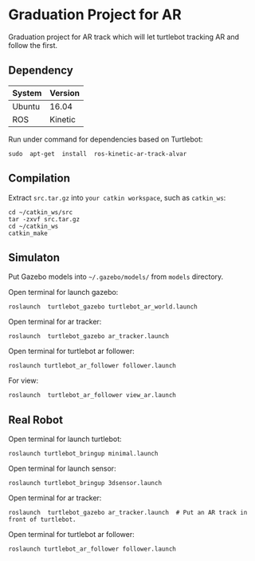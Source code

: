 # Graduation Project for AR

Graduation project for AR track which will let turtlebot tracking AR and follow the first.

## Dependency

| System  | Version |
|---------|---------|
| Ubuntu  | 16.04   |
| ROS     | Kinetic |

Run under command for dependencies based on Turtlebot:
```
sudo  apt-get  install  ros-kinetic-ar-track-alvar
```

## Compilation
Extract ```src.tar.gz``` into ```your catkin workspace```, such as ```catkin_ws```:
```
cd ~/catkin_ws/src
tar -zxvf src.tar.gz
cd ~/catkin_ws
catkin_make
```

## Simulaton
Put Gazebo models into ```~/.gazebo/models/``` from ```models``` directory.

Open terminal for launch gazebo:
```
roslaunch  turtlebot_gazebo turtlebot_ar_world.launch
```

Open terminal for ar tracker:
```
roslaunch  turtlebot_gazebo ar_tracker.launch
```

Open terminal for turtlebot ar follower:
```
roslaunch turtlebot_ar_follower follower.launch 
```

For view:
```
roslaunch  turtlebot_ar_follower view_ar.launch
```

## Real Robot
Open terminal for launch turtlebot:
```
roslaunch turtlebot_bringup minimal.launch
```

Open terminal for launch sensor:
```
roslaunch turtlebot_bringup 3dsensor.launch
```

Open terminal for ar tracker:
```
roslaunch  turtlebot_gazebo ar_tracker.launch  # Put an AR track in front of turtlebot.
```

Open terminal for turtlebot ar follower:
```
roslaunch turtlebot_ar_follower follower.launch 
```

